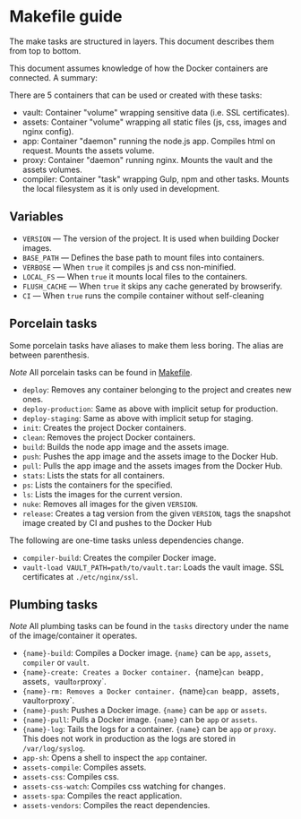 # Makefile guide

The make tasks are structured in layers.  This document describes them from
top to bottom.

This document assumes knowledge of how the Docker containers are connected. A
summary:

There are 5 containers that can be used or created with these tasks:

* vault: Container "volume" wrapping sensitive data (i.e. SSL certificates).
* assets: Container "volume" wrapping all static files (js, css, images and
nginx config).
* app: Container "daemon" running the node.js app.  Compiles html on request.
Mounts the assets volume.
* proxy: Container "daemon" running nginx.  Mounts the vault and the assets
volumes.
* compiler: Container "task" wrapping Gulp, npm and other tasks.  Mounts the
local filesystem as it is only used in development.


## Variables

* `VERSION` — The version of the project.  It is used when building Docker
images.
* `BASE_PATH` — Defines the base path to mount files into containers.
* `VERBOSE` — When `true` it compiles js and css non-minified.
* `LOCAL_FS` — When `true` it mounts local files to the containers.
* `FLUSH_CACHE` — When `true` it skips any cache generated by browserify.
* `CI` — When `true` runs the compile container without self-cleaning

## Porcelain tasks

Some porcelain tasks have aliases to make them less boring.  The alias are
between parenthesis.

*Note* All porcelain tasks can be found in [Makefile](./Makefile).

* `deploy`: Removes any container belonging to the project and creates new ones.
* `deploy-production`: Same as above with implicit setup for production.
* `deploy-staging`: Same as above with implicit setup for staging.
* `init`: Creates the project Docker containers.
* `clean`: Removes the project Docker containers.
* `build`: Builds the node app image and the assets image.
* `push`: Pushes the app image and the assets image to the Docker Hub.
* `pull`: Pulls the app image and the assets images from the Docker Hub.
* `stats`: Lists the stats for all containers.
* `ps`: Lists the containers for the specified.
* `ls`: Lists the images for the current version.
* `nuke`: Removes all images for the given `VERSION`.
* `release`: Creates a tag version from the given `VERSION`, tags the snapshot
image created by CI and pushes to the Docker Hub


The following are one-time tasks unless dependencies change.

* `compiler-build`: Creates the compiler Docker image.
* `vault-load VAULT_PATH=path/to/vault.tar`:  Loads the vault image.
SSL certificates at `./etc/nginx/ssl`.


## Plumbing tasks

*Note* All plumbing tasks can be found in the `tasks` directory under the name
of the image/container it operates.

* `{name}-build`: Compiles a Docker image. `{name}` can be `app`, `assets`,
`compiler` or `vault`.
* `{name}-create: Creates a Docker container. `{name}` can be `app`, `assets`,
`vault` or `proxy`.
* `{name}-rm: Removes a Docker container. `{name}` can be `app`, `assets`,
`vault` or `proxy`.
* `{name}-push`: Pushes a Docker image. `{name}` can be `app` or `assets`.
* `{name}-pull`: Pulls a Docker image. `{name}` can be `app` or `assets`.
* `{name}-log`: Tails the logs for a container. `{name}` can be `app` or `proxy`.
This does not work in production as the logs are stored in `/var/log/syslog`.
* `app-sh`: Opens a shell to inspect the `app` container.
* `assets-compile`: Compiles assets.
* `assets-css`: Compiles css.
* `assets-css-watch`: Compiles css watching for changes.
* `assets-spa`: Compiles the react application.
* `assets-vendors`: Compiles the react dependencies.
